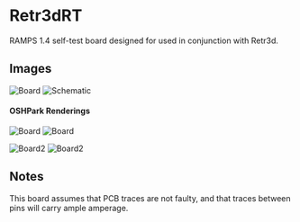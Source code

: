 # Retr3dRT
RAMPS 1.4 self-test board designed for used in conjunction with Retr3d.

## Images
![Board](https://raw.githubusercontent.com/masterperson40/Retr3dRT/master/images/brd.png)
![Schematic](https://raw.githubusercontent.com/masterperson40/Retr3dRT/master/images/sch.png)
#### OSHPark Renderings
![Board](https://raw.githubusercontent.com/masterperson40/Retr3dRT/master/images/osh-top.png)
![Board](https://raw.githubusercontent.com/masterperson40/Retr3dRT/master/images/osh-bottom.png)

![Board2](https://raw.githubusercontent.com/masterperson40/Retr3dRT/master/images/osh-top2.png)
![Board2](https://raw.githubusercontent.com/masterperson40/Retr3dRT/master/images/osh-bottom2.png)

## Notes
This board assumes that PCB traces are not faulty, and that traces between pins will carry ample amperage. 